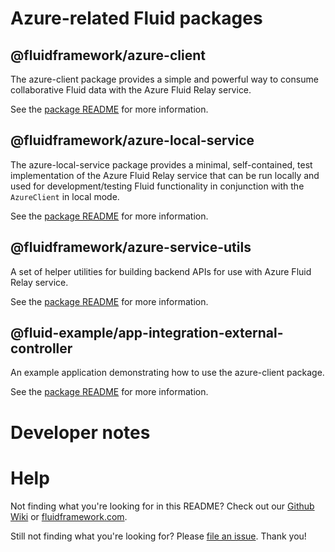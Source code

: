 # Azure-related Fluid packages

## @fluidframework/azure-client

The azure-client package provides a simple and powerful way to consume collaborative Fluid data with the Azure Fluid Relay service.

See the [package README](./packages/azure-client/README.md) for more information.

## @fluidframework/azure-local-service

The azure-local-service package provides a minimal, self-contained, test implementation of the Azure Fluid Relay service that can be run locally and used for development/testing Fluid functionality in conjunction with the `AzureClient` in local mode.

See the [package README](./packages/azure-local-service/README.md) for more information.

## @fluidframework/azure-service-utils

A set of helper utilities for building backend APIs for use with Azure Fluid Relay service.

See the [package README](./packages/azure-service-utils/README.md) for more information.

## @fluid-example/app-integration-external-controller

An example application demonstrating how to use the azure-client package.

See the [package README](./packages/external-controller/README.md) for more information.

# Developer notes



# Help

Not finding what you're looking for in this README?
Check out our [Github Wiki](https://github.com/microsoft/FluidFramework/wiki) or [fluidframework.com](https://fluidframework.com/docs/).

Still not finding what you're looking for? Please [file an issue](https://github.com/microsoft/FluidFramework/wiki/Submitting-Bugs-and-Feature-Requests).
Thank you!
